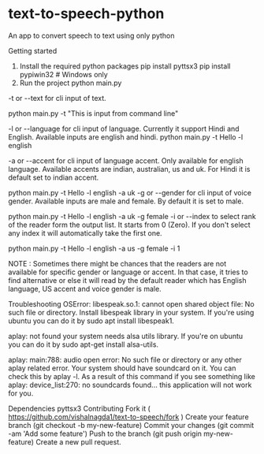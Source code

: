 # text-to-speech-python
An app to convert speech to text using only python


Getting started
1. Install the required python packages
pip install pyttsx3
pip install pypiwin32 # Windows only
2. Run the project
python main.py


-t or --text for cli input of text.

python main.py -t "This is input from command line"

-l or --language for cli input of language. Currently it support Hindi and English. Available inputs are english and hindi.
python main.py -t Hello -l english

-a or --accent for cli input of language accent. Only available for english language. Available accents are indian, australian, us and uk. For Hindi it is default set to indian accent.

python main.py -t Hello -l english -a uk
-g or --gender for cli input of voice gender. Available inputs are male and female. By default it is set to male.

python main.py -t Hello -l english -a uk -g female
-i or --index to select rank of the reader form the output list. It starts from 0 (Zero). If you don't select any index it will automatically take the first one.

python main.py -t Hello -l english -a us -g female -i 1

NOTE : Sometimes there might be chances that the readers are not available for specific gender or language or accent. In that case, it tries to find alternative or else it will read by the default reader which has English language, US accent and voice gender is male.

Troubleshooting
OSError: libespeak.so.1: cannot open shared object file: No such file or directory. Install libespeak library in your system. If you're using ubuntu you can do it by sudo apt install libespeak1.

aplay: not found your system needs alsa utils library. If you're on ubuntu you can do it by sudo apt-get install alsa-utils.

aplay: main:788: audio open error: No such file or directory or any other aplay related error. Your system should have soundcard on it. You can check this by aplay -l. As a result of this command if you see something like aplay: device_list:270: no soundcards found... this application will not work for you.

Dependencies
pyttsx3
Contributing
Fork it ( https://github.com/vishalnagda1/text-to-speech/fork )
Create your feature branch (git checkout -b my-new-feature)
Commit your changes (git commit -am 'Add some feature')
Push to the branch (git push origin my-new-feature)
Create a new pull request.
